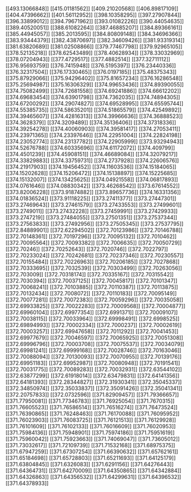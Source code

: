 [[493.13066848]]
[[415.01181562]]
[[409.21020568]]
[[406.89817109]]
[[404.47396662]]
[[401.56112952]]
[[398.10358295]]
[[397.27907844]]
[[396.33899012]]
[[394.79671962]]
[[393.01082226]]
[[390.44054635]]
[[389.40520051]]
[[388.61082264]]
[[387.46885207]]
[[384.89366161]]
[[385.44945057]]
[[385.2013595]]
[[384.80809148]]
[[384.34696366]]
[[383.93444379]]
[[382.43870697]]
[[382.34609426]]
[[381.93319314]]
[[381.63820689]]
[[381.02508866]]
[[379.77467798]]
[[379.92965105]]
[[378.52135218]]
[[378.62543489]]
[[378.40628934]]
[[378.33032969]]
[[378.07204943]]
[[377.4729517]]
[[377.4882514]]
[[377.32711112]]
[[376.95693759]]
[[376.7415948]]
[[376.5195397]]
[[376.23440336]]
[[376.32317504]]
[[376.17330465]]
[[376.0197185]]
[[375.48375343]]
[[375.87929066]]
[[375.94296402]]
[[375.81657234]]
[[376.16286548]]
[[375.25694987]]
[[375.16306329]]
[[374.99653436]]
[[374.89390055]]
[[374.75082499]]
[[374.72681558]]
[[374.69241886]]
[[374.66612202]]
[[374.69683454]]
[[374.63901798]]
[[374.7362035]]
[[374.74894305]]
[[374.67200292]]
[[374.29074827]]
[[374.69528995]]
[[374.65595744]]
[[374.55385735]]
[[374.58635201]]
[[374.51865579]]
[[374.42549892]]
[[374.39465607]]
[[374.42816313]]
[[374.39966636]]
[[374.36888523]]
[[374.3628379]]
[[374.3209489]]
[[374.35136406]]
[[374.37318336]]
[[374.39254278]]
[[374.40060903]]
[[374.39581417]]
[[374.27053411]]
[[374.23971365]]
[[374.23397646]]
[[374.22951004]]
[[374.22824198]]
[[374.23052774]]
[[374.23137782]]
[[374.22905999]]
[[373.93294943]]
[[374.52676788]]
[[374.60335696]]
[[374.61172072]]
[[374.409799]]
[[374.4501239]]
[[374.45908151]]
[[374.46689084]]
[[374.32079217]]
[[374.33829883]]
[[374.33759731]]
[[374.2737928]]
[[374.22606576]]
[[374.21917903]]
[[374.19456452]]
[[374.11603536]]
[[374.15184065]]
[[374.15202628]]
[[374.15206472]]
[[374.15138897]]
[[374.15225685]]
[[374.15132007]]
[[374.13425625]]
[[374.04921558]]
[[374.06817893]]
[[374.0761646]]
[[374.08830342]]
[[373.46268542]]
[[373.67614552]]
[[373.82006228]]
[[373.91874882]]
[[373.89657736]]
[[374.16331356]]
[[374.01836524]]
[[373.91118225]]
[[373.27411377]]
[[373.27447301]]
[[373.27469643]]
[[373.27461579]]
[[373.27433553]]
[[373.27499601]]
[[373.2749011]]
[[373.27432228]]
[[373.27459991]]
[[373.27429933]]
[[373.2747219]]
[[373.27484055]]
[[373.27501351]]
[[373.27537344]]
[[373.27563833]]
[[373.27492956]]
[[373.27505345]]
[[373.27537795]]
[[372.84889901]]
[[372.62294502]]
[[372.70123986]]
[[372.70146788]]
[[372.70148361]]
[[372.70197296]]
[[372.70095132]]
[[372.7010462]]
[[372.70095564]]
[[372.70093382]]
[[372.7006635]]
[[372.70050729]]
[[372.70246]]
[[372.70252643]]
[[372.7020746]]
[[372.7022797]]
[[372.70233024]]
[[372.70242681]]
[[372.70237346]]
[[372.70230557]]
[[372.70155484]]
[[372.70226963]]
[[372.70206185]]
[[372.7027868]]
[[372.70333695]]
[[372.7032539]]
[[372.70303499]]
[[372.70263056]]
[[372.703009]]
[[372.70318174]]
[[372.70335167]]
[[372.70315542]]
[[372.7030394]]
[[372.70037125]]
[[372.70045817]]
[[372.70101347]]
[[372.70068241]]
[[372.70103885]]
[[372.70110387]]
[[372.70113875]]
[[372.70132434]]
[[372.7008072]]
[[372.70110183]]
[[372.70095149]]
[[372.70077281]]
[[372.70072383]]
[[372.70059296]]
[[372.70035058]]
[[372.69933825]]
[[372.70022283]]
[[372.70009568]]
[[372.70004877]]
[[372.69960104]]
[[372.69977354]]
[[372.6991371]]
[[372.70009107]]
[[372.70038115]]
[[372.70033964]]
[[372.69998491]]
[[372.6998525]]
[[372.69894993]]
[[372.70002334]]
[[372.7000237]]
[[372.70002619]]
[[372.70003257]]
[[372.69947658]]
[[372.7011292]]
[[372.70041453]]
[[372.69977679]]
[[372.70046597]]
[[372.70065925]]
[[372.70051308]]
[[372.69996796]]
[[372.70003708]]
[[372.70075537]]
[[372.70034079]]
[[372.69981241]]
[[372.69999168]]
[[372.70028746]]
[[372.70163046]]
[[372.70088094]]
[[372.70130093]]
[[372.70070955]]
[[372.70139176]]
[[372.69951183]]
[[372.69952987]]
[[372.70080948]]
[[372.70191541]]
[[372.70031775]]
[[372.70089283]]
[[372.70032931]]
[[372.63544102]]
[[372.63877299]]
[[372.61918014]]
[[372.63479831]]
[[372.64141356]]
[[372.64181393]]
[[372.28344827]]
[[372.31930341]]
[[372.35045337]]
[[372.34850974]]
[[372.35033837]]
[[372.35091426]]
[[372.35041341]]
[[372.20757833]]
[[372.0732596]]
[[371.82909457]]
[[371.79366657]]
[[371.77950081]]
[[371.77346783]]
[[371.76925054]]
[[371.7670315]]
[[371.76605523]]
[[371.76586514]]
[[371.76516274]]
[[371.76473524]]
[[371.76390865]]
[[371.76248463]]
[[371.76170088]]
[[371.76095952]]
[[371.76023903]]
[[371.76083725]]
[[371.76121513]]
[[371.76129928]]
[[371.76101609]]
[[371.76102133]]
[[371.76016609]]
[[371.76020953]]
[[371.75984136]]
[[371.75948901]]
[[371.75974186]]
[[371.75951619]]
[[371.75960042]]
[[371.75923663]]
[[371.74069047]]
[[371.73605012]]
[[371.73032617]]
[[371.72109739]]
[[371.71532168]]
[[371.68975375]]
[[371.67947259]]
[[371.67307254]]
[[371.66390632]]
[[371.65762161]]
[[371.65184698]]
[[371.65728803]]
[[371.65211693]]
[[371.64125179]]
[[371.63804845]]
[[371.6326083]]
[[371.6291156]]
[[371.64276443]]
[[371.64364731]]
[[371.64270009]]
[[371.64350865]]
[[371.64342884]]
[[371.64326863]]
[[371.64356532]]
[[371.64299631]]
[[371.64396532]]
[[371.64378933]]